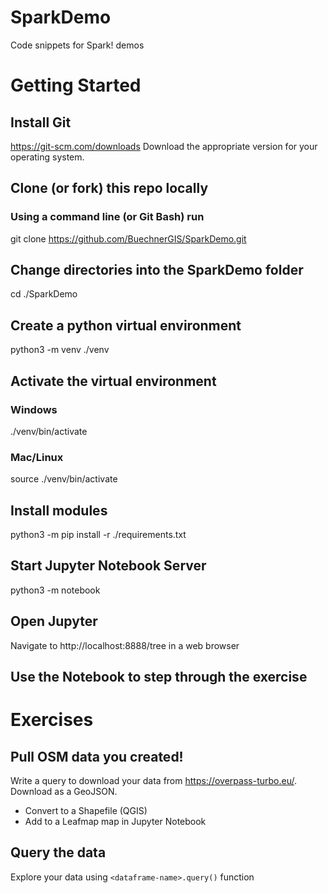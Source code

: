 # SparkDemo
Code snippets for Spark! demos

# Getting Started

## Install Git
https://git-scm.com/downloads
Download the appropriate version for your operating system.

## Clone (or fork) this repo locally

### Using a command line (or Git Bash) run
git clone https://github.com/BuechnerGIS/SparkDemo.git

## Change directories into the SparkDemo folder
cd ./SparkDemo

## Create a python virtual environment
python3 -m venv ./venv

## Activate the virtual environment
### Windows
./venv/bin/activate
### Mac/Linux
source ./venv/bin/activate

## Install modules
python3 -m pip install -r ./requirements.txt

## Start Jupyter Notebook Server
python3 -m notebook

## Open Jupyter 
Navigate to http://localhost:8888/tree in a web browser

## Use the Notebook to step through the exercise


# Exercises

## Pull OSM data you created!
Write a query to download your data from https://overpass-turbo.eu/.
Download as a GeoJSON.
- Convert to a Shapefile (QGIS)
- Add to a Leafmap map in Jupyter Notebook

## Query the data
Explore your data using `<dataframe-name>.query()` function
